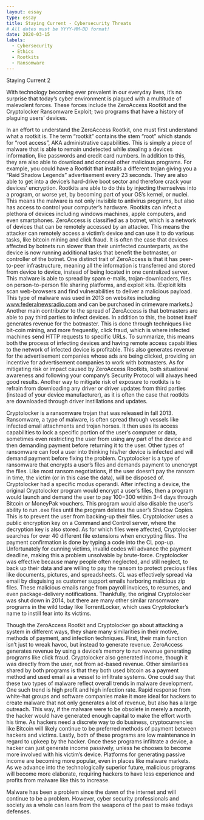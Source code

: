 ```yaml
---
layout: essay
type: essay
title: Staying Current - Cybersecurity Threats
# All dates must be YYYY-MM-DD format!
date: 2020-03-15
labels:
  - Cybersecurity
  - Ethics
  - Rootkits
  - Ransomware
---
```


  Staying Current 2
  
With technology becoming ever prevalent in our everyday lives, it’s no surprise that today’s cyber environment is plagued with a multitude of malevolent forces. These forces include the ZeroAccess Rootkit and the Cryptolocker Ransomware Exploit; two programs that have a history of plaguing users’ devices.

In an effort to understand the ZeroAccess Rootkit, one must first understand what a rootkit is. The term “rootkit” contains the stem “root” which stands for “root access”, AKA administrative capabilities. This is simply a piece of malware that is able to remain undetected while stealing a devices information, like passwords and credit card numbers. In addition to this, they are also able to download and conceal other malicious programs. For example, you could have a Rootkit that installs a different trojan giving you a “Raid Shadow Legends” advertisement every 23 seconds. They are also able to get into a device’s hard-drive boot sector and therefore crack your devices’ encryption. Rootkits are able to do this by injecting themselves into a program, or worse yet, by becoming part of your OS’s kernel, or nuclei. This means the malware is not only invisible to antivirus programs, but also has access to control your computer’s hardware. Rootkits can infect a plethora of devices including windows machines, apple computers, and even smartphones. ZeroAccess is classified as a botnet, which is a network of devices that can be remotely accessed by an attacker. This means the attacker can remotely access a victim’s device and can use it to do various tasks, like bitcoin mining and click fraud. It is often the case that devices affected by botnets run slower than their uninfected counterparts, as the device is now running additional tasks that benefit the botmaster, or controller of the botnet. One distinct trait of ZeroAccess is that it has peer-to-peer infrastructure, meaning all the information is transferred and stored from device to device, instead of being located in one centralized server. This malware is able to spread by spam e-mails, trojan-downloaders, files on person-to-person file sharing platforms, and exploit kits. (Exploit kits scan web-browsers and find vulnerabilities to deliver a malicious payload. This type of malware was used in 2013 on websites including www.federalnewsradio.com and can be purchased in crimeware markets.) Another main contributor to the spread of ZeroAccess is that botmasters are able to pay third parties to infect devices. In addition to this, the botnet itself generates revenue for the botmaster. This is done through techniques like bit-coin mining, and more frequently, click fraud, which is where infected machines send HTTP requests to specific URLs. To summarize, this means both the process of infecting devices and having remote access capabilities to the network of infected device is profitable. This also generates revenue for the advertisement companies whose ads are being clicked, providing an incentive for advertisement companies to work with botmasters. As for mitigating risk or impact caused by ZeroAccess Rootkits, both situational awareness and following your company’s Security Protocol will always heed good results. Another way to mitigate risk of exposure to rootkits is to refrain from downloading any driver or driver updates from third parties (instead of your device manufacturer), as it is often the case that rootkits are downloaded through driver instillations and updates.

Cryptolocker is a ransomware trojan that was released in fall 2013. Ransomware, a type of malware, is often spread through vessels like infected email attachments and trojan horses. It then uses its access capabilities to lock a specific portion of the user’s computer or data, sometimes even restricting the user from using any part of the device and then demanding payment before returning it to the user. Other types of ransomware can fool a user into thinking his/her device is infected and will demand payment before fixing the problem. Cryptolocker is a type of ransomware that encrypts a user’s files and demands payment to unencrypt the files. Like most ransom negotiations, if the user doesn’t pay the ransom in time, the victim (or in this case the data), will be disposed of. Cryptolocker had a specific modus operandi. After infecting a device, the original Cryptolocker program would encrypt a user’s files, then a program would launch and demand the user to pay $100-$300 within 3-4 days through Bitcoin or MoneyPak vouchers. This program would also disable the user’s ability to run .exe files until the program deletes the user’s Shadow Copies. This is to prevent the user from backing-up their files. Cryptolocker uses a public encryption key on a Command and Control server, where the decryption key is also stored. As for which files were affected, Cryptolocker searches for over 40 different file extensions when encrypting files. The payment confirmation is done by typing a code into the CL pop-up. Unfortunately for cunning victims, invalid codes will advance the payment deadline, making this a problem unsolvable by brute-force. Cryptolocker was effective because many people often neglected, and still neglect, to back up their data and are willing to pay the ransom to protect precious files like documents, pictures, and spreadsheets. CL was effectively spread via email by disguising as customer support emails harboring malicious zip files. These malicious emails range from payroll invoices, to resumes, and even package-delivery notifications. Thankfully, the original Cryptolocker was shut down in 2014, but there are many other similar ransomware programs in the wild today like TorrentLocker, which uses Cryptolocker’s name to instill fear into its victims.

Though the ZeroAccess Rootkit and Cryptolocker go about attacking a system in different ways, they share many similarities in their motive, methods of payment, and infection techniques. First, their main function isn’t just to wreak havoc, but instead to generate revenue. ZeroAccess generates revenue by using a device’s memory to run revenue generating programs like click fraud. Cryptolocker also generated income, though it was directly from the user, not from ad-based revenue. Other similarities shared by both programs is that they both used bitcoin as a payment method and used email as a vessel to infiltrate systems. One could say that these two types of malware reflect overall trends in malware development. One such trend is high profit and high infection rate. Rapid response from white-hat groups and software companies make it more ideal for hackers to create malware that not only generates a lot of revenue, but also has a large outreach. This way, if the malware were to be obsolete in merely a month, the hacker would have generated enough capital to make the effort worth his time. As hackers need a discrete way to do business, cryptocurrencies like Bitcoin will likely continue to be preferred methods of payment between hackers and victims. Lastly, both of these programs are low maintenance in regard to upkeep by the hacker. Once these programs infiltrate a device, a hacker can just generate income passively, unless he chooses to become more involved with his victim’s device. Platforms for generating passive income are becoming more popular, even in places like malware markets. As we advance into the technologically superior future, malicious programs will become more elaborate, requiring hackers to have less experience and profits from malware like this to increase.

Malware has been a problem since the dawn of the internet and will continue to be a problem. However, cyber security professionals and society as a whole can learn from the weapons of the past to make todays defenses. 
